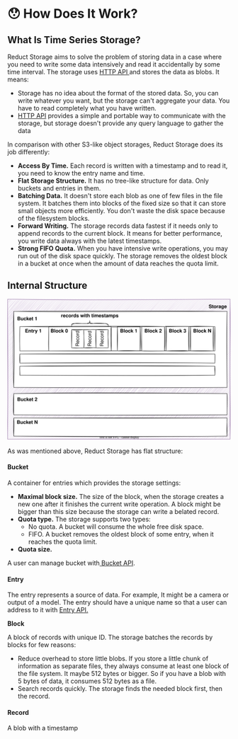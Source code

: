 # 😯 How Does It Work?

## What Is Time Series Storage?

Reduct Storage aims to solve the problem of storing data in a case where you need to write some data intensively and read it accidentally by some time interval. The storage uses [HTTP API ](http-api/) and stores the data as blobs. It means:

* Storage has no idea about the format of the stored data. So, you can write whatever you want, but the storage can't aggregate your data. You have to read completely what you have written.
* [HTTP API](http-api/) provides a simple and portable way to communicate with the storage, but storage doesn't provide any query language to gather the data

In comparison with other S3-like object storages, Reduct Storage does its job differently:

* **Access By Time.** Each record is written with a timestamp and to read it, you need to know the entry name and time.
* **Flat Storage Structure.** It has no tree-like structure for data. Only buckets and entries in them.
* **Batching Data.** It doesn't store each blob as one of few files in the file system. It batches them into blocks of the fixed size so that it can store small objects more efficiently. You don't waste the disk space because of the filesystem blocks.&#x20;
* **Forward Writing.** The storage records data fastest if it needs only to append records to the current block. It means for better performance, you write data always with the latest timestamps.&#x20;
* **Strong FIFO Quota.** When you have intensive write operations, you may run out of the disk space quickly. The storage removes the oldest block in a bucket at once when the amount of data reaches the quota limit.

## Internal Structure

![](<.gitbook/assets/Untitled Diagram.svg>)

As was mentioned above, Reduct Storage has flat structure:

#### **Bucket**

A container for entries which provides the storage settings:

* **Maximal block size.** The size of the block, when the storage creates a new one after it finishes the current write operation. A block might be bigger than this size because the storage can write a belated record. &#x20;
* **Quota type.** The storage supports two types:
  * No quota. A bucket will consume the whole free disk space.
  * FIFO. A bucket removes the oldest block of some entry, when it reaches the quota limit.
* **Quota size.**

A user can manage bucket with[ Bucket API](http-api/bucket-api.md).

#### Entry

The entry represents a source of data. For example,  It might be a camera or output of a model. The entry should have a unique name so that a user can address to it with [Entry API.](http-api/bucket-api.md)

**Block**

A block of records with unique ID. The storage batches the records by blocks for few reasons:

* Reduce overhead to store little blobs. If you store a little chunk of information as separate files, they always consume at least one block of the file system. It maybe 512 bytes or bigger. So if you have a blob with 5 bytes of data, it consumes 512 bytes as a file.
* Search records quickly. The storage finds the needed block first, then the record.&#x20;

#### Record

A blob with a timestamp



